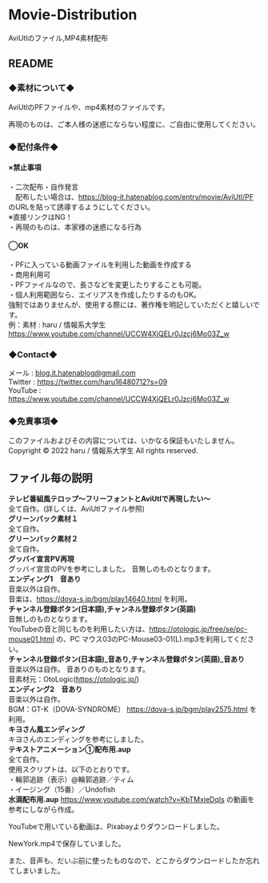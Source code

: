 # Movie-Distribution
AviUtlのファイル,MP4素材配布
## README
### ◆素材について◆  
AviUtlのPFファイルや、mp4素材のファイルです。  

再現のものは、ご本人様の迷惑にならない程度に、ご自由に使用してください。  
### ◆配付条件◆  
#### ×禁止事項  
・二次配布・自作発言  
　配布したい場合は、https://blog-it.hatenablog.com/entry/movie/AviUtl/PF のURLを貼って誘導するようにしてください。  
※直接リンクはNG！  
・再現のものは、本家様の迷惑になる行為  
#### ◯OK  
・PFに入っている動画ファイルを利用した動画を作成する  
・商用利用可  
・PFファイルなので、長さなどを変更したりすることも可能。  
・個人利用範囲なら、エイリアスを作成したりするのもOK。  
強制ではありませんが、使用する際には、著作権を明記していただくと嬉しいです。  
例：素材 : haru / 情報系大学生 https://www.youtube.com/channel/UCCW4XjQELr0Jzcj6Mo03Z_w  
### ◆Contact◆  
メール : blog.it.hatenablog@gmail.com  
Twitter : https://twitter.com/haru16480712?s=09  
YouTube : https://www.youtube.com/channel/UCCW4XjQELr0Jzcj6Mo03Z_w  
### ◆免責事項◆  
このファイルおよびその内容については、いかなる保証もいたしません。  
Copyright © 2022 haru / 情報系大学生 All rights reserved.
## ファイル毎の説明
**テレビ番組風テロップ～フリーフォントとAviUtlで再現したい～**    
全て自作。(詳しくは、AviUtlファイル参照)  
**グリーンバック素材１**  
全て自作。  
**グリーンバック素材２**  
全て自作。  
**グッバイ宣言PV再現**  
グッバイ宣言のPVを参考にしました。 
音無しのものとなります。  
**エンディング1　音あり**  
音楽以外は自作。  
音楽は、https://dova-s.jp/bgm/play14640.html を利用。  
**チャンネル登録ボタン(日本語),チャンネル登録ボタン(英語)**  
音無しのものとなります。  
YouTubeの音と同じものを利用したい方は、https://otologic.jp/free/se/pc-mouse01.html の、PC マウス03のPC-Mouse03-01(L).mp3を利用してください。  
**チャンネル登録ボタン(日本語)_音あり,チャンネル登録ボタン(英語)_音あり**   
音楽以外は自作。
音ありのものとなります。  
音素材元：OtoLogic(https://otologic.jp/)  
**エンディング2　音あり**  
音楽以外は自作。  
BGM：GT-K（DOVA-SYNDROME） https://dova-s.jp/bgm/play2575.html を利用。  
**キヨさん風エンディング**    
キヨさんのエンディングを参考にしました。  
**テキストアニメーション①配布用.aup**  
全て自作。  
使用スクリプトは、以下のとおりです。  
・輪郭追跡（表示）@輪郭追跡／ティム  
・イージング（15番）／Undofish  
**水滴配布用.aup**
https://www.youtube.com/watch?v=KbTMxieDqIs の動画を参考にしながら作成。

YouTubeで用いている動画は、Pixabayよりダウンロードしました。

NewYork.mp4で保存していました。

また、音声も、だいぶ前に使ったものなので、どこからダウンロードしたか忘れてしまいました。
